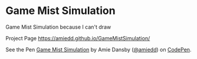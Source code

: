# Game Mist Simulation
Game Mist Simulation because I can't draw

Project Page https://amiedd.github.io/GameMistSimulation/


<p data-height="265" data-theme-id="0" data-slug-hash="xQQJaO" data-default-tab="js,result" data-user="amiedd" data-pen-title="Game Mist Simulation" class="codepen">See the Pen <a href="https://codepen.io/amiedd/pen/xQQJaO/">Game Mist Simulation</a> by Amie Dansby (<a href="https://codepen.io/amiedd">@amiedd</a>) on <a href="https://codepen.io">CodePen</a>.</p>
<script async src="https://static.codepen.io/assets/embed/ei.js"></script>

